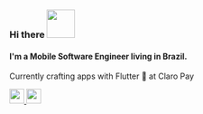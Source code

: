 ### Hi there <img src="https://media.giphy.com/media/mGcNjsfWAjY5AEZNw6/giphy.gif" width="50">

#### I'm a Mobile Software Engineer living in Brazil.
Currently crafting apps with Flutter 💙 at Claro Pay

<a href='https://www.linkedin.com/in/felipekjr/'>
    <img width="26" height="26" src="https://img.icons8.com/metro/26/000000/linkedin.png"/>
</a>
<a href='https://medium.com/@felipekjr'>
    <img width="26" height="26" src="https://encrypted-tbn0.gstatic.com/images?q=tbn:ANd9GcRXwavqbH8mbUAj2Zq_ai0yjfli80yCZBO6hf7yrvsNOkKf4DaPJ4HJChYsEYU_ERxa2mU&usqp=CAU"/>
</a>
